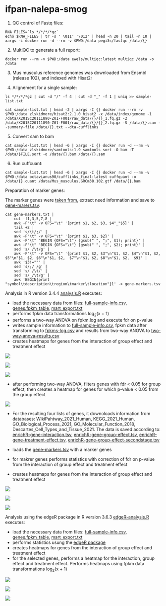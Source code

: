 # ifpan-nalepa-smog

1. QC control of Fastq files:
``` 
RNA_FILES=`ls */*/*/*gz`
echo $RNA_FILES | tr -s ' \011' '\012' | head -n 20 | tail -n 10 | xargs -i docker run -d --rm -v $PWD:/data pegi3s/fastqc /data/{}
```

2. MultiQC to generate a full report:
```
docker run --rm -v $PWD:/data ewels/multiqc:latest multiqc /data -o /data
```

3. Mus musculus reference genomes was downloaded from Ensmbl (release 102), and indexed with Hisat2:

4. Alignement for a single sample:
```
ls */*/*/*gz | cut -d "/" -f 4 | cut -d "_" -f 1 | uniq >> sample-list.txt

cat sample-list.txt | head -2 | xargs -I {} docker run --rm -v $PWD:/data zlskidmore/hisat2:2.1.0 hisat2 -x /data/index/genome -1 /data/X201SC20111890-Z01-F001/raw_data/{}/{}_1.fq.gz -2 /data/X201SC20111890-Z01-F001/raw_data/{}/{}_2.fq.gz -S /data/{}.sam --summary-file /data/{}.txt --dta-cufflinks

```
5. Convert sam to bam
```
cat sample-list.txt | head -6 | xargs -I {} docker run -d --rm -v $PWD:/data zlskidmore/samtools:1.9 samtools sort -O bam -T /data/$FILE.sort -o /data/{}.bam /data/{}.sam
```
6. Run cuffcuant:

```
cat sample-list.txt | head -6 | xargs -I {} docker run -d --rm -v $PWD:/data octavianus90/cufflinks_final:latest cuffquant -o /data/{}.cuant /data/Mus_musculus.GRCm38.102.gtf /data/{}.bam
```



Preparation of marker genes:

The marker genes were [taken from](http://mousebrain.org/celltypes/?fbclid=IwAR2uLbp0fYm2Eaet7l_vz9OYeoTIV_qByP6eEddBvwIx6-55GKGnHu5TaiQ), extract need information and save to [gene-marers.tsv](https://github.com/ippas/ifpan-nalepa-smog/blob/main/gene-markers.tsv):

``` 
cat gene-markers.txt | 
    cut -f1,3,5,7,8 | 
    awk -F"\t" -v OFS="\t" '{print $1, $2, $3, $4"_"$5}' | 
    tail +2 | 
    sed 's/\t/;/' | 
    awk -F"\t" -v OFS="\t" '{print $1, $3, $2}' | 
    awk -F"\t" 'BEGIN {OFS="\t"} {gsub(" ", ";", $1); print}' | 
    awk -F"\t" 'BEGIN {OFS="\t"} {gsub(" ", ";", $2); print}' | 
    sed 's/ /\t/g' | 
    awk -F"\t" -v OFS="\t" '{print $1, $2, $3"\n"$1, $2, $4"\n"$1, $2, $5"\n"$1, $2, $6"\n"$1, $2,  $7"\n"$1, $2, $8"\n"$1, $2,  $9}' | 
    awk '$3!=""' | 
    sed 's/;/ /g' | 
    sed 's/ /\t/' | 
    sed 's/_/\t/g' | 
    awk 'BEGIN{print "symbol\tdescription\tregion\tmarker\tlocation"}1' -> gene-markers.tsv
```

Analysis in R version 3.4.4
[analysis.R](https://github.com/ippas/ifpan-nalepa-smog/blob/main/analysis.R) executes:
- load the necessary data from files: [full-sample-info.csv](https://github.com/ippas/ifpan-nalepa-smog/blob/main/full-sample-info.csv),  [genes.fpkm_table](https://github.com/ippas/ifpan-nalepa-smog/blob/main/genes.fpkm_table), [mart_export.txt](https://github.com/ippas/ifpan-nalepa-smog/blob/main/mart_export.txt)
- performs fpkm data transformations log<sub>2</sub>(x + 1) 
- performs a two-way ANOVA on fpkm.log and execute fdr on p-value
- writes sample information to [full-sample-info.csv](https://github.com/ippas/ifpan-nalepa-smog/blob/main/full-sample-info.csv), fpkm data after transforming to [fpkms-log.csv](https://github.com/ippas/ifpan-nalepa-smog/blob/main/fpkms-log.csv) and results from two-way ANOVA to [two-way-anova-results.csv](https://github.com/ippas/ifpan-nalepa-smog/blob/main/two-way-anova-results.csv)
- creates heatmaps for genes from the interaction of group effect and treatment effect

![](heatmap-two-way-ANOVA-interaction.png)

![](heatmap-two-way-ANOVA-group.effect.png)

![](heatmap-two-way-ANOVA-treatment.effect.png)

- after performing two-way ANOVA, filters genes with fdr < 0.05 for group effect, then creates a heatmap for genes for which p-value < 0.05 from the group effect

![](heatmap-second-stage-ANOVA-treatment.effect.png)

- For the resulting four lists of genes, it downoloads information from databases: WikiPahtway_2021_Human, KEGG_2021_Human, GO_Biological_Process_2021, GO_Molecular_Function_2018, Descartes_Cell_Types_and_Tissue_2021. The data is saved according to: [enrichR-gene-interaction.tsv](https://github.com/ippas/ifpan-nalepa-smog/blob/main/enrichR-gene-interaction.tsv), [enrichR-gene-group-effect.tsv](https://github.com/ippas/ifpan-nalepa-smog/blob/main/enrichR-gene-group-effect.tsv), [enrichR-gene-treatment-effect.tsv](https://github.com/ippas/ifpan-nalepa-smog/blob/main/enrichR-gene-interaction.tsv), [enrichR-gene-group-effect-secondstage.tsv](https://github.com/ippas/ifpan-nalepa-smog/blob/main/enrichR-gene-group-effect-secondstage.tsv)

- loads the [gene-markers.tsv]() with a marker genes
- for makrer genes performs statistics with correction of fdr on p-value from the interaction of group effect and treatment effect
- creates heatmaps for genes from the interaction of group effect and treatment effect

![](heatmap-ANOVA-interaction-gene.markers.png)

![](heatmap-ANOVA-group.effect-gene.markers.png)

![](heatmap-ANOVA-treatment.effect-gene.markers.png)


Analysis using the edgeR package in R version 3.6.3
[edgeR-analysis.R](https://github.com/ippas/ifpan-nalepa-smog/blob/main/edgeR-analysis.R) executes:
- load the necessary data from files: [full-sample-info.csv](https://github.com/ippas/ifpan-nalepa-smog/blob/main/full-sample-info.csv),  [genes.fpkm_table](https://github.com/ippas/ifpan-nalepa-smog/blob/main/genes.fpkm_table), [mart_export.txt](https://github.com/ippas/ifpan-nalepa-smog/blob/main/mart_export.txt)
- performs statistics usung the [edgeR package](https://www.bioconductor.org/packages/release/bioc/vignettes/edgeR/inst/doc/edgeRUsersGuide.pdf)
- creates heatmaps for genes from the interaction of group effect and treatment effect
- for the selected genes, performs a heatmap for the interaction, group effect and treatment effect. Performs heatmaps using fpkm data transformations log<sub>2</sub>(x + 1) 

![](heatmap-edgeR-interaction.png)

![](heatmap-edgeR-group-effect.png)

![](heatmap-edgeR-treatment-effect.png)




